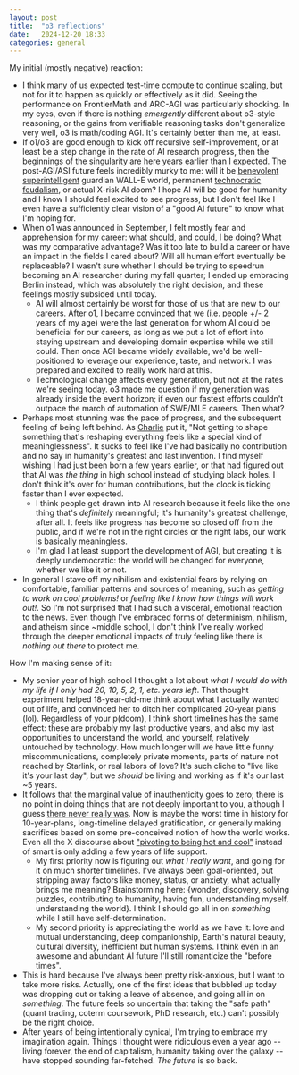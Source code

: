 ```yaml
---
layout: post
title:  "o3 reflections"
date:   2024-12-20 18:33
categories: general
---
```


My initial (mostly negative) reaction:
- I think many of us expected test-time compute to continue scaling, but not for it to happen as quickly or effectively as it did. Seeing the performance on FrontierMath and ARC-AGI was particularly shocking. In my eyes, even if there is nothing *emergently* different about o3-style reasoning, or the gains from verifiable reasoning tasks don't generalize very well, o3 is math/coding AGI. It's certainly better than me, at least.
- If o1/o3 are good enough to kick off recursive self-improvement, or at least be a step change in the rate of AI research progress, then the beginnings of the singularity are here years earlier than I expected. The post-AGI/ASI future feels incredibly murky to me: will it be [benevolent superintelligent](https://darioamodei.com/machines-of-loving-grace) guardian WALL-E world, permanent [technocratic feudalism](https://www.mercatus.org/macro-musings/sam-hammond-ai-techno-feudalism-and-future-state), or actual X-risk AI doom? I hope AI will be good for humanity and I know I should feel excited to see progress, but I don't feel like I even have a sufficiently clear vision of a "good AI future" to know what I'm hoping for.
- When o1 was announced in September, I felt mostly fear and apprehension for my career: what should, and could, I be doing? What was my comparative advantage? Was it too late to build a career or have an impact in the fields I cared about? Will all human effort eventually be replaceable? I wasn't sure whether I should be trying to speedrun becoming an AI researcher during my fall quarter; I ended up embracing Berlin instead, which was absolutely the right decision, and these feelings mostly subsided until today.
    - AI will almost certainly be worst for those of us that are new to our careers. After o1, I became convinced that we (i.e. people +/- 2 years of my age) were the last generation for whom AI could be beneficial for our careers, as long as we put a lot of effort into staying upstream and developing domain expertise while we still could. Then once AGI became widely available, we'd be well-positioned to leverage our experience, taste, and network. I was prepared and excited to really work hard at this.
    - Technological change affects every generation, but not at the rates we're seeing today. o3 made me question if my generation was already inside the event horizon; if even our fastest efforts couldn't outpace the march of automation of SWE/MLE careers. Then what?
- Perhaps most stunning was the pace of progress, and the subsequent feeling of being left behind. As [Charlie](https://www.lesswrong.com/posts/PKoGicBvbomuBzJYE/the-nihilism-of-neurips) put it, "Not getting to shape something that's reshaping everything feels like a special kind of meaninglessness". It sucks to feel like I've had basically no contribution and no say in humanity's greatest and last invention. I find myself wishing I had just been born a few years earlier, or that had figured out that AI was *the thing* in high school instead of studying black holes. I don't think it's over for human contributions, but the clock is ticking faster than I ever expected.
    - I think people get drawn into AI research because it feels like the one thing that's *definitely* meaningful; it's humanity's greatest challenge, after all. It feels like progress has become so closed off from the public, and if we're not in the right circles or the right labs, our work is basically meaningless.
    - I'm glad I at least support the development of AGI, but creating it is deeply undemocratic: the world will be changed for everyone, whether we like it or not.
- In general I stave off my nihilism and existential fears by relying on comfortable, familiar patterns and sources of meaning, such as *getting to work on cool problems!* or *feeling like I know how things will work out!*. So I'm not surprised that I had such a visceral, emotional reaction to the news. Even though I've embraced forms of determinism, nihilism, and atheism since ~middle school, I don't think I've really worked through the deeper emotional impacts of truly feeling like there is *nothing out there* to protect me.

How I'm making sense of it:
- My senior year of high school I thought a lot about *what I would do with my life if I only had 20, 10, 5, 2, 1, etc. years left*. That thought experiment helped 18-year-old-me think about what I actually wanted out of life, and convinced her to ditch her complicated 20-year plans (lol). Regardless of your p(doom), I think short timelines has the same effect: these are probably my last productive years, and also my last opportunities to understand the world, and yourself, relatively untouched by technology. How much longer will we have little funny miscommunications, completely private moments, parts of nature not reached by Starlink, or real labors of love? It's such cliche to "live like it's your last day", but we *should* be living and working as if it's our last ~5 years.
- It follows that the marginal value of inauthenticity goes to zero; there is no point in doing things that are not deeply important to you, although I guess [there never really was](https://www.paulgraham.com/love.html). Now is maybe the worst time in history for 10-year-plans, long-timeline delayed gratification, or generally making sacrifices based on some pre-conceived notion of how the world works. Even all the X discourse about ["pivoting to being hot and cool"](https://x.com/apoorvasriniva/status/1870240726170079433) instead of smart is only adding a few years of life support. 
    - My first priority now is figuring out *what I really want*, and going for it on much shorter timelines. I've always been goal-oriented, but stripping away factors like money, status, or anxiety, what actually brings me meaning? Brainstorming here: {wonder, discovery, solving puzzles, contributing to humanity, having fun, understanding myself, understanding the world}. I think I should go all in on *something* while I still have self-determination.
    - My second priority is appreciating the world as we have it: love and mutual understanding, deep companionship, Earth's natural beauty, cultural diversity, inefficient but human systems. I think even in an awesome and abundant AI future I'll still romanticize the "before times". 
- This is hard because I've always been pretty risk-anxious, but I want to take more risks. Actually, one of the first ideas that bubbled up today was dropping out or taking a leave of absence, and going all in on *something*. The future feels so uncertain that taking the "safe path" (quant trading, coterm coursework, PhD research, etc.) can't possibly be the right choice. 
- After years of being intentionally cynical, I'm trying to embrace my imagination again. Things I thought were ridiculous even a year ago -- living forever, the end of capitalism, humanity taking over the galaxy -- have stopped sounding far-fetched. *The future* is so back.